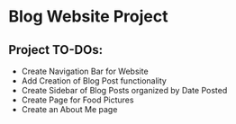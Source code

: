 # Blog Website Project

## Project TO-DOs:

* Create Navigation Bar for Website
* Add Creation of Blog Post functionality
* Create Sidebar of Blog Posts organized by Date Posted
* Create Page for Food Pictures
* Create an About Me page